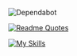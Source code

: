 ![Dependabot](https://img.shields.io/badge/dependabot-025E8C?style=for-the-badge&logo=dependabot&logoColor=white)

[![Readme Quotes](https://quotes-github-readme.vercel.app/api?type=horizontal&theme=dark)](https://github.com/piyushsuthar/github-readme-quotes)

[![My Skills](https://skillicons.dev/icons?i=js,html,css,wasm,ae)](https://skillicons.dev)
